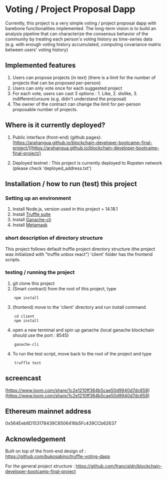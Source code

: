 # Voting / Project Proposal Dapp   
Currently, this project is a very simple voting / project proposal dapp with barebone functionalities implemented. The long-term vision is to build an analysis pipeline that can characterize the consensus behavior of the community by treating each person's voting history as time-series data (e.g. with enough voting history accumulated, computing covariance matrix between users' voting history)

## Implemented features
1. Users can propose projects (in text) (there is a limit for the number of projects that can be proposed per-person)
2. Users can only vote once for each suggested project
3. For each vote, users can cast 3 options : 1. Like, 2. dislike, 3. indifferent/unsure (e.g. didn't understand the proposal)
4. The owner of the contract can change the limit for per-person proposable number of projects.

## Where is it currently deployed?
1. Public interface (front-end) (github pages):
[https://arahangua.github.io/blockchain-developer-bootcamp-final-project/](https://arahangua.github.io/blockchain-developer-bootcamp-final-project/)

2. Deployed testnet : 
This project is currently deployed to Ropsten network (please check 'deployed_address.txt')

## Installation / how to run (test) this project
### Setting up an environment
1. Install Node.js, version used in this project = 14.18.1
2. Install [Truffle suite](https://www.npmjs.com/package/truffle)
3. Install [Ganache-cli](https://www.npmjs.com/package/ganache-cli)
4. Install [Metamask](https://metamask.io/)

### short description of directory structure
This project follows default truffle project directory structure (the project was initialized with "truffle unbox react")
'client' folder has the frontend scripts.

### testing / running the project
1. git clone this project
2. (Smart contract) from the root of this project, type
```
    npm install
```    
3. (frontend) move to the 'client' directory and run install command
```
    cd client
    npm install
```
4. open a new terminal and spin up ganache (local ganache blockchain should use the port : 8545)
```
    ganache-cli
```
4. To run the test script, move back to the root of the project and type
```
    truffle test
```
## screencast 

[https://www.loom.com/share/1c2e1210ff364b5cae50d9940d7dc658](https://www.loom.com/share/1c2e1210ff364b5cae50d9940d7dc658)


## Ethereum mainnet address
0x564Eeb6D153178439C8506416b5Fc439CCb62637


## Acknowledgement
Built on top of the front-end design of : https://github.com/bukosabino/truffle-voting-dapp

For the general project structure : https://github.com/francisldn/blockchain-developer-bootcamp-final-project



  
